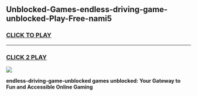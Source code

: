 
## Unblocked-Games-endless-driving-game-unblocked-Play-Free-nami5
<h3>
<a href="https://premium76.site?title=endless-driving-game-unblocked&ref=18A">CLICK TO PLAY</a></h3>
<hr>

<h3>
<a href="https://premium76.site?title=endless-driving-game-unblocked&ref=18A">CLICK 2 PLAY</a>
  
</h3>

<a href="https://premium76.site?title=endless-driving-game-unblocked&ref=18A"><img src="https://clearcache.store/games.png"></a>


**endless-driving-game-unblocked games unblocked: Your Gateway to Fun and Accessible Online Gaming**
